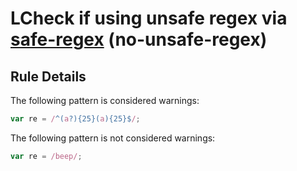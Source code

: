 # LCheck if using unsafe regex via [safe-regex](https://github.com/substack/safe-regex) (no-unsafe-regex)

## Rule Details

The following pattern is considered warnings:

```js
var re = /^(a?){25}(a){25}$/;
```

The following pattern is not considered warnings:

```js
var re = /beep/;
```
